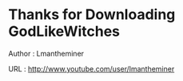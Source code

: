 Thanks for Downloading GodLikeWitches
==============
Author : Lmantheminer

URL : http://www.youtube.com/user/lmantheminer
